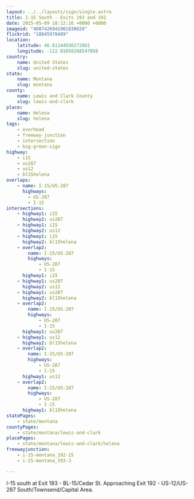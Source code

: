 ```yaml
---
layout: ../../layouts/sign/single.astro
title: I-15 South - Exits 193 and 192
date: 2015-05-09 18:12:16 +0000 +0000
imageid: "4087426941901838620"
flickrid: "18845978489"
location:
    latitude: 46.61144930272861
    longitude: -112.01058268547058
country:
    name: United States
    slug: united-states
state:
    name: Montana
    slug: montana
county:
    name: Lewis and Clark County
    slug: lewis-and-clark
place:
    name: Helena
    slug: helena
tags:
    - overhead
    - freeway-junction
    - intersection
    - big-green-sign
highway:
    - i15
    - us287
    - us12
    - bl15helena
overlaps:
    - name: I-15/US-287
      highways:
        - US-287
        - I-15
intersections:
    - highway1: i15
      highway2: us287
    - highway1: i15
      highway2: us12
    - highway1: i15
      highway2: bl15helena
    - overlap2:
        name: I-15/US-287
        highways:
            - US-287
            - I-15
      highway1: i15
    - highway1: us287
      highway2: us12
    - highway1: us287
      highway2: bl15helena
    - overlap2:
        name: I-15/US-287
        highways:
            - US-287
            - I-15
      highway1: us287
    - highway1: us12
      highway2: bl15helena
    - overlap2:
        name: I-15/US-287
        highways:
            - US-287
            - I-15
      highway1: us12
    - overlap2:
        name: I-15/US-287
        highways:
            - US-287
            - I-15
      highway1: bl15helena
statePages:
    - state/montana
countyPages:
    - state/montana/lewis-and-clark
placePages:
    - state/montana/lewis-and-clark/helena
freewayjunction:
    - i-15-montana_192-15
    - i-15-montana_193-3

---
```

I-15 south at Exit 193 - BL-15/Cedar St.  Approaching Exit 192 - US-12/US-287 South/Townsend/Capital Area.